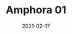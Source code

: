 ---
title: "Amphora 01"
image_primary: "img/Amphora-01-blanca_A_3x3.jpg"
description: "The%20AMPHORA%20collection%20has%20been%20designed%20to%20create%20a%20warm%A0environment%20especially%20in%20outdoors.%20However%2C%20thanks%20to%20its%20highly%20decorative%20look%2C%20the%20Amphoras%20can%A0equally%20be%20placed%20both%20in%20outdoor%20and%20indoor.%20The%20size%20and%20shape%20of%20this%20collection%20pay%20a%20subtle%20and%20discreet%20homage%A0to%20the%20terracotta%20amphora%20formerly%20used%20for%20gardens%20and%20terraces%A0decoration.%20In%20this%20collection%20we%20have%20used%20a%20synthetic%20wicker%20to%20make%20up%20big%A0handmade%20baskets%20as%20shades%20with%20a%20tripod%20foot%20subjected%20to%20a%A0cataphoresis%20treatment.%20The%20light%20source%20is%20located%20inside%20the%A0polyethylene%20ellipse%20which%20grants%20its%20water%20tightness.%20The%20light%20emitted%20by%20the%20Amphora%20collection%20is%20full%20of%20nuances%20and%A0shapes%20avoiding%20dazzling."
designer: "Alex Fernández Camps & Gonzalo Milà"
tags: 
  - "Bover"
  - "Outdoor"
  - "New"
  - "Floor"
  - "Outdoor Lamps"
href: "https://www.bover.es/en/lamp/amphora-01/"
category: "outdoor-lamps"
subtitle: ""
manufacturer: "Bover"
slug: "/manufacturers/bover/outdoor-lamps/alex-fernandez-camps-gonzalo-mila-amphora-01"
date: "2021-02-17"
---